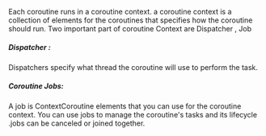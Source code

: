 Each coroutine runs in a coroutine context. a coroutine context is a collection of elements for the coroutines that specifies how the coroutine should run. Two important part of coroutine Context are Dispatcher , Job
##### Dispatcher :
Dispatchers specify what thread the coroutine will use to perform the task.
##### Coroutine Jobs:
A job is ContextCoroutine elements that you can use for the coroutine context. You can use jobs to manage the coroutine's tasks and its lifecycle .jobs can be canceled or joined
together.


